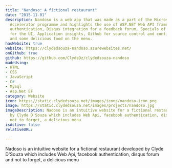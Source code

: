 ```yaml
---
title: "Nandoso: A fictional restaurant"
date: "2015-11-01"
description: Nandoso is a web app that was made as a part of the Microsoft Student
  Accelerator programme and highlights the use of ASP.NET Web API framework, Facebook
  authentication, Disqus integration for a feedback forum, Specials of the day, Bootstrap
  for the UI, Application insights, Github for source control and continuous deployment
  and some delicious food on the menu.
hasWebsite: true
website: https://clydedsouza-nandoso.azurewebsites.net/
onGithub: true
github: https://github.com/ClydeDz/clydedsouza-nandoso
madeUsing:
- HTML
- CSS
- JavaScript
- C#
- MySql
- Asp.Net EF
category: Website
icon: https://static.clydedsouza.net/images/icons/nandoso-icon.png
image: https://static.clydedsouza.net/images/projects/nandoso.jpg
imageDescription: Nadoso is an intuitive website for a fictional restaurant developed
  by Clyde D'Souza which includes Web Api, facebook authentication, disqus forum and
  not to forget, a delicious menu
isActive: false
relativeURL: 

---
```


Nadoso is an intuitive website for a fictional restaurant developed
  by Clyde D'Souza which includes Web Api, facebook authentication, disqus forum and
  not to forget, a delicious menu

